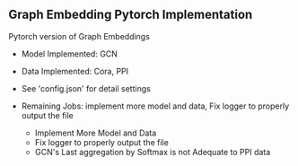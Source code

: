 ## Graph Embedding Pytorch Implementation

Pytorch version of Graph Embeddings

* Model Implemented: GCN

* Data Implemented: Cora, PPI

* See 'config.json' for detail settings

* Remaining Jobs: implement more model and data, Fix logger to properly output the file
    * Implement More Model and Data
    * Fix logger to properly output the file
    * GCN's Last aggregation by Softmax is not Adequate to PPI data
